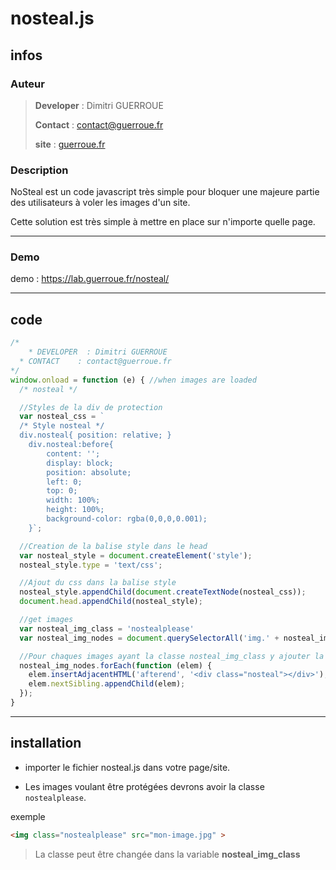# nosteal.js



## infos

### Auteur

> **Developer** : Dimitri GUERROUE
> 
> **Contact** : contact@guerroue.fr
> 
> **site** : [guerroue.fr](https://guerroue.fr)



### Description



NoSteal est un code javascript très simple pour bloquer une majeure partie des utilisateurs à voler les images d'un site.

Cette solution est très simple à mettre en place sur n'importe quelle page.

---

### Demo

demo : https://lab.guerroue.fr/nosteal/

---

## code



```js
/*
	* DEVELOPER  : Dimitri GUERROUE
  * CONTACT    : contact@guerroue.fr
*/
window.onload = function (e) { //when images are loaded
  /* nosteal */

  //Styles de la div de protection
  var nosteal_css = `
  /* Style nosteal */
  div.nosteal{ position: relative; }
	div.nosteal:before{
		content: '';
		display: block;
		position: absolute;
		left: 0;
		top: 0;
		width: 100%;
		height: 100%;
		background-color: rgba(0,0,0,0.001);
	}`;

  //Creation de la balise style dans le head
  var nosteal_style = document.createElement('style');
  nosteal_style.type = 'text/css';

  //Ajout du css dans la balise style
  nosteal_style.appendChild(document.createTextNode(nosteal_css));
  document.head.appendChild(nosteal_style);

  //get images
  var nosteal_img_class = 'nostealplease'
  var nosteal_img_nodes = document.querySelectorAll('img.' + nosteal_img_class);

  //Pour chaques images ayant la classe nosteal_img_class y ajouter la div de protection
  nosteal_img_nodes.forEach(function (elem) {
    elem.insertAdjacentHTML('afterend', '<div class="nosteal"></div>');
    elem.nextSibling.appendChild(elem);
  });
}
```

---


## installation

- importer le fichier nosteal.js dans votre page/site.

- Les images voulant être protégées devrons avoir la classe `nostealplease`.

exemple
```html
<img class="nostealplease" src="mon-image.jpg" >
```

  > La classe peut être changée dans la variable **nosteal_img_class**



